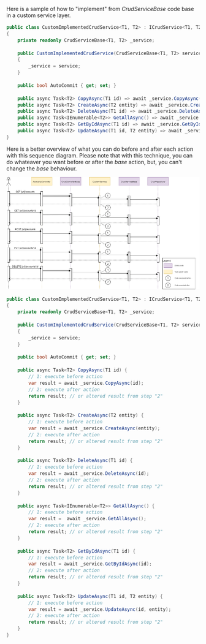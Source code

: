 Here is a sample of how to "implement" from *CrudServiceBase* code base in a custom service layer.

```csharp
public class CustomImplementedCrudService<T1, T2> : ICrudService<T1, T2> where T2 : class, IEntity<T1>, new()
{
    private readonly CrudServiceBase<T1, T2> _service;

    public CustomImplementedCrudService(CrudServiceBase<T1, T2> service)
    {
        _service = service;
    }

    public bool AutoCommit { get; set; }

    public async Task<T2> CopyAsync(T1 id) => await _service.CopyAsync(id);
    public async Task<T2> CreateAsync(T2 entity) => await _service.CreateAsync(entity);
    public async Task<T2> DeleteAsync(T1 id) => await _service.DeleteAsync(id);
    public async Task<IEnumerable<T2>> GetAllAsync() => await _service.GetAllAsync();
    public async Task<T2> GetByIdAsync(T1 id) => await _service.GetByIdAsync(id);
    public async Task<T2> UpdateAsync(T1 id, T2 entity) => await _service.UpdateAsync(id, entity);
}
```

Here is a better overview of what you can do before and after each action with this sequence diagram. Please note that with this technique, you can do whateaver you want before or after the *base* action, but, you can't change the *base* behaviour.

[<img src="./sequence-StandardCrud_CustomService.png">](./sequence-StandardCrud_CustomService.png)

```csharp
public class CustomImplementedCrudService<T1, T2> : ICrudService<T1, T2> where T2 : class, IEntity<T1>, new()
{
    private readonly CrudServiceBase<T1, T2> _service;

    public CustomImplementedCrudService(CrudServiceBase<T1, T2> service)
    {
        _service = service;
    }

    public bool AutoCommit { get; set; }

    public async Task<T2> CopyAsync(T1 id) {
        // 1: execute before action
        var result = await _service.CopyAsync(id);
        // 2: execute after action
        return result; // or altered result from step "2"
    }

    public async Task<T2> CreateAsync(T2 entity) {
        // 1: execute before action
        var result = await _service.CreateAsync(entity);
        // 2: execute after action
        return result; // or altered result from step "2"
    }
    
    public async Task<T2> DeleteAsync(T1 id) {
        // 1: execute before action
        var result = await _service.DeleteAsync(id);
        // 2: execute after action
        return result; // or altered result from step "2"
    }
    
    public async Task<IEnumerable<T2>> GetAllAsync() {
        // 1: execute before action
        var result =  await _service.GetAllAsync();
        // 2: execute after action
        return result; // or altered result from step "2"
    }
    
    public async Task<T2> GetByIdAsync(T1 id) { 
        // 1: execute before action
        var result = await _service.GetByIdAsync(id);
        // 2: execute after action
        return result; // or altered result from step "2"
    }
    
    public async Task<T2> UpdateAsync(T1 id, T2 entity) {
        // 1: execute before action
        var result = await _service.UpdateAsync(id, entity);
        // 2: execute after action
        return result; // or altered result from step "2"
    }
}
```
